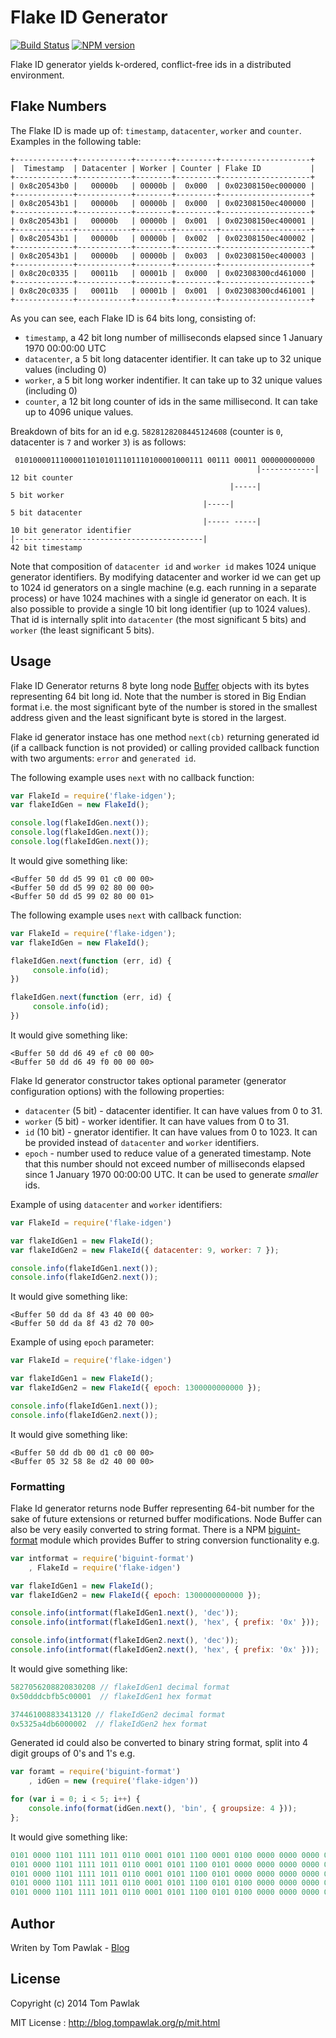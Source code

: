 Flake ID Generator 
===========
[![Build Status](https://travis-ci.org/T-PWK/flake-idgen.png?branch=master)](https://travis-ci.org/T-PWK/flake-idgen) [![NPM version](https://badge.fury.io/js/flake-idgen.png)](http://badge.fury.io/js/flake-idgen)

Flake ID generator yields k-ordered, conflict-free ids in a distributed environment.

## Flake Numbers ##

The Flake ID is made up of: `timestamp`, `datacenter`, `worker` and `counter`. Examples in the following table: 
```
+-------------+------------+--------+---------+--------------------+
|  Timestamp  | Datacenter | Worker | Counter | Flake ID           |
+-------------+------------+--------+---------+--------------------+
| 0x8c20543b0 |   00000b   | 00000b |  0x000  | 0x02308150ec000000 |
+-------------+------------+--------+---------+--------------------+
| 0x8c20543b1 |   00000b   | 00000b |  0x000  | 0x02308150ec400000 |
+-------------+------------+--------+---------+--------------------+
| 0x8c20543b1 |   00000b   | 00000b |  0x001  | 0x02308150ec400001 |
+-------------+------------+--------+---------+--------------------+
| 0x8c20543b1 |   00000b   | 00000b |  0x002  | 0x02308150ec400002 |
+-------------+------------+--------+---------+--------------------+
| 0x8c20543b1 |   00000b   | 00000b |  0x003  | 0x02308150ec400003 |
+-------------+------------+--------+---------+--------------------+
| 0x8c20c0335 |   00011b   | 00001b |  0x000  | 0x02308300cd461000 |
+-------------+------------+--------+---------+--------------------+
| 0x8c20c0335 |   00011b   | 00001b |  0x001  | 0x02308300cd461001 |
+-------------+------------+--------+---------+--------------------+
```

As you can see, each Flake ID is 64 bits long, consisting of:
* `timestamp`, a 42 bit long number of milliseconds elapsed since 1 January 1970 00:00:00 UTC 
* `datacenter`, a 5 bit long datacenter identifier. It can take up to 32 unique values (including 0)
* `worker`, a 5 bit long worker indentifier. It can take up to 32 unique values (including 0)
* `counter`, a 12 bit long counter of ids in the same millisecond. It can take up to 4096 unique values. 

Breakdown of bits for an id e.g. `5828128208445124608` (counter is `0`, datacenter is `7` and worker `3`) is as follows:
```
 010100001110000110101011101110100001000111 00111 00011 000000000000
                                                       |------------| 12 bit counter
                                                 |-----|               5 bit worker
                                           |-----|                     5 bit datacenter
                                           |----- -----|              10 bit generator identifier
|------------------------------------------|                          42 bit timestamp
```

Note that composition of `datacenter id` and `worker id` makes 1024 unique generator identifiers. By modifying datacenter and worker id we can get up to 1024 id generators on a single machine (e.g. each running in a separate process) or have 1024 machines with a single id generator on each. It is also possible to provide a single 10 bit long identifier (up to 1024 values). That id is internally split into `datacenter` (the most significant 5 bits) and `worker` (the least significant 5 bits).

## Usage ##

Flake ID Generator returns 8 byte long node [Buffer](http://nodejs.org/api/buffer.html) objects with its bytes representing 64 bit long id. Note that the number is stored in Big Endian format i.e. the most significant byte of the number is stored in the smallest address given and the least significant byte is stored in the largest.

Flake id generator instace has one method `next(cb)` returning generated id (if a callback function is not provided) or calling provided callback function with two arguments: `error` and `generated id`.

The following example uses `next` with no callback function:

```js
var FlakeId = require('flake-idgen');
var flakeIdGen = new FlakeId();

console.log(flakeIdGen.next());
console.log(flakeIdGen.next());
console.log(flakeIdGen.next());
```

It would give something like:
```
<Buffer 50 dd d5 99 01 c0 00 00>
<Buffer 50 dd d5 99 02 80 00 00>
<Buffer 50 dd d5 99 02 80 00 01>
```

The following example uses `next` with callback function:
```js
var FlakeId = require('flake-idgen');
var flakeIdGen = new FlakeId();

flakeIdGen.next(function (err, id) {
     console.info(id);
})

flakeIdGen.next(function (err, id) {
     console.info(id);
})
```

It would give something like:
```
<Buffer 50 dd d6 49 ef c0 00 00>
<Buffer 50 dd d6 49 f0 00 00 00>
```

Flake Id generator constructor takes optional parameter (generator configuration options) with the following properties:
* `datacenter` (5 bit) - datacenter identifier. It can have values from 0 to 31.
* `worker` (5 bit) - worker identifier. It can have values from 0 to 31.
* `id` (10 bit) - gnerator identifier. It can have values from 0 to 1023. It can be provided instead of `datacenter` and `worker` identifiers.
* `epoch` - number used to reduce value of a generated timestamp. Note that this number should not exceed number of milliseconds elapsed since 1 January 1970 00:00:00 UTC. It can be used to generate _smaller_ ids.

Example of using `datacenter` and `worker` identifiers:
```js
var FlakeId = require('flake-idgen')

var flakeIdGen1 = new FlakeId();
var flakeIdGen2 = new FlakeId({ datacenter: 9, worker: 7 });

console.info(flakeIdGen1.next());
console.info(flakeIdGen2.next());
```

It would give something like:
```
<Buffer 50 dd da 8f 43 40 00 00>
<Buffer 50 dd da 8f 43 d2 70 00>
```

Example of using `epoch` parameter:
```js
var FlakeId = require('flake-idgen')

var flakeIdGen1 = new FlakeId();
var flakeIdGen2 = new FlakeId({ epoch: 1300000000000 });

console.info(flakeIdGen1.next());
console.info(flakeIdGen2.next());
```

It would give something like:
```
<Buffer 50 dd db 00 d1 c0 00 00>
<Buffer 05 32 58 8e d2 40 00 00>
```

### Formatting ###

Flake Id generator returns node Buffer representing 64-bit number for the sake of future extensions or returned buffer modifications. Node Buffer can also be very easily converted to string format. There is a NPM [biguint-format](https://npmjs.org/package/biguint-format) module which provides Buffer to string conversion functionality e.g.

```js
var intformat = require('biguint-format')
    , FlakeId = require('flake-idgen')

var flakeIdGen1 = new FlakeId();
var flakeIdGen2 = new FlakeId({ epoch: 1300000000000 });

console.info(intformat(flakeIdGen1.next(), 'dec'));
console.info(intformat(flakeIdGen1.next(), 'hex', { prefix: '0x' }));

console.info(intformat(flakeIdGen2.next(), 'dec'));
console.info(intformat(flakeIdGen2.next(), 'hex', { prefix: '0x' }));
```

It would give something like:
```js
5827056208820830208 // flakeIdGen1 decimal format
0x50dddcbfb5c00001  // flakeIdGen1 hex format

374461008833413120 // flakeIdGen2 decimal format
0x5325a4db6000002  // flakeIdGen2 hex format
```

Generated id could also be converted to binary string format, split into 4 digit groups of 0's and 1's e.g.
```js
var foramt = require('biguint-format')
    , idGen = new (require('flake-idgen'))

for (var i = 0; i < 5; i++) {
	console.info(format(idGen.next(), 'bin', { groupsize: 4 }));
};
```

It would give something like:
```js
0101 0000 1101 1111 1011 0110 0001 0101 1100 0001 0100 0000 0000 0000 0000 0000 // 0x50 df b6 15 c1 40 00 00
0101 0000 1101 1111 1011 0110 0001 0101 1100 0101 0000 0000 0000 0000 0000 0000 // 0x50 df b6 15 c5 00 00 00
0101 0000 1101 1111 1011 0110 0001 0101 1100 0101 0000 0000 0000 0000 0000 0001 // 0x50 df b6 15 c5 00 00 01
0101 0000 1101 1111 1011 0110 0001 0101 1100 0101 0100 0000 0000 0000 0000 0000 // 0x50 df b6 15 c5 40 00 00
0101 0000 1101 1111 1011 0110 0001 0101 1100 0101 0100 0000 0000 0000 0000 0001 // 0x50 df b6 15 c5 40 00 01
```

## Author ##
Writen by Tom Pawlak - [Blog](http://blog.tompawlak.org)

## License ##

Copyright (c) 2014 Tom Pawlak

MIT License : http://blog.tompawlak.org/p/mit.html
